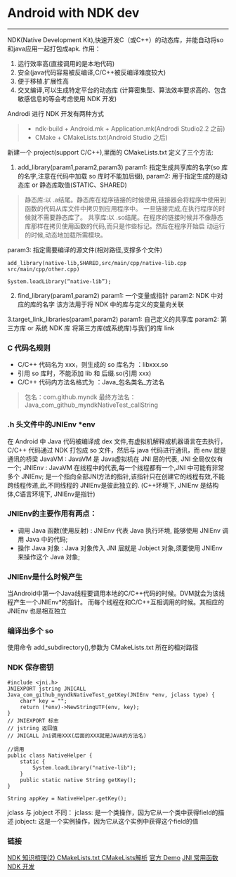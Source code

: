 # Android with NDK dev
------

NDK(Native Development Kit),快速开发C（或C++）的动态库，并能自动将so和java应用一起打包成apk.
作用：
1. 运行效率高(直接调用的是本地代码)
2. 安全(java代码容易被反编译,C/C++被反编译难度较大)
3. 便于移植.扩展性高
4. 交叉编译,可以生成特定平台的动态库
(计算密集型、算法效率要求高的、包含敏感信息的等会考虑使用 NDK 开发)

Androdi 进行 NDK 开发有两种方式

>* ndk-build + Android.mk + Application.mk(Androdi Studio2.2 之前)
>* CMake + CMakeLists.txt(Android Studio 之后)

新建一个 project(support C/C++),里面的 CMakeLists.txt 定义了三个方法:
1. add_library(param1,param2,param3)
param1: 指定生成共享库的名字(so 库的名字,注意在代码中加载 so 库时不能加后缀),
param2: 用于指定生成的是动态库 or 静态库取值(STATIC、SHARED)

> 静态库:以 .a结尾。静态库在程序链接的时候使用,链接器会将程序中使用到函数的代码从库文件中拷贝到应用程序中。
> 一旦链接完成,在执行程序的时候就不需要静态库了。 
> 共享库:以 .so结尾。在程序的链接时候并不像静态库那样在拷贝使用函数的代码,而只是作些标记。然后在程序开始启
> 动运行的时候,动态地加载所需模块。
 
param3: 指定需要编译的源文件(相对路径,支撑多个文件)

```
add_library(native-lib,SHARED,src/main/cpp/native-lib.cpp src/main/cpp/other.cpp)

System.loadLibrary(“native-lib”); 
```

2. find_library(param1,param2)
param1: 一个变量或指针
param2: NDK 中对应的库的名字
该方法用于将 NDK 中的库与定义的变量向关联

3.target_link_libraries(param1,param2)
param1: 自己定义的共享库
param2: 第三方库 or 系统 NDK 库
将第三方库(或系统库)与我们的库 link

### C 代码名规则

* C/C++ 代码名为 xxx，则生成的 so 库名为 ：libxxx.so
* 引用 so 库时，不能添加 lib 和 后缀.so(引用 xxx)
* C/C++ 代码内方法名格式为 ：Java_包名类名_方法名
> 包名：com.github.myndk
> 最终方法名：Java_com_github_myndkNativeTest_callString

### .h 头文件中的JNIEnv *env

在 Android 中 Java 代码被编译成 dex 文件,有虚拟机解释成机器语言在去执行，
C/C++ 代码通过 NDK 打包成 so 文件，然后与 java 代码进行通讯，而 env 就是通讯的桥梁
JavaVM : JavaVM 是 Java虚拟机在 JNI 层的代表, JNI 全局仅仅有一个;
JNIEnv : JavaVM 在线程中的代表,每一个线程都有一个,JNI 中可能有非常多个 JNIEnv;
是一个指向全部JNI方法的指针,该指针只在创建它的线程有效,不能跨线程传递,此,不同线程的
JNIEnv是彼此独立的.
(C++环境下, JNIEnv 是结构体,C语言环境下, JNIEnv是指针)

### JNIEnv的主要作用有两点：

* 调用 Java 函数(使用反射) : JNIEnv 代表 Java 执行环境, 能够使用 JNIEnv 调用 Java 中的代码;
* 操作 Java 对象 : Java 对象传入 JNI 层就是 Jobject 对象,须要使用 JNIEnv 来操作这个 Java 对象;

### JNIEnv是什么时候产生

当Android中第一个Java线程要调用本地的C/C++代码的时候。DVM就会为该线程产生一个JNIEnv*的指针。
而每个线程在和C/C++互相调用的时候。其相应的JNIEnv 也是相互独立

### 编译出多个 so

使用命令 add_subdirectory(),参数为 CMakeLists.txt 所在的相对路径

### NDK 保存密钥
```
#include <jni.h>
JNIEXPORT jstring JNICALL Java_com_github_myndkNativeTest_getKey(JNIEnv *env, jclass type) {
	char* key = "";
	return (*env)->NewStringUTF(env, key);
}
// JNIEXPORT 标志
// jstring 返回值
// JNICALL Jni调用XXX(后面的XXX就是JAVA的方法名)

//调用
public class NativeHelper {
	static {
		System.loadLibrary("native-lib");
	}
	public static native String getKey();
}

String appKey = NativeHelper.getKey();
```
jclass 与 jobject 不同：
jclass: 是一个类操作，因为它从一个类中获得field的描述
jobject: 这是一个实例操作，因为它从这个实例中获得这个field的值

### 链接
[NDK 知识梳理(2) CMakeLists.txt ](https://www.aliyun.com/jiaocheng/15077.html?spm=5176.100033.2.6.uX6Ffh)
[CMakeLists解析](https://www.cnblogs.com/chenxibobo/p/7678389.html)
[官方 Demo](https://github.com/googlesamples/android-ndk/tree/master/hello-libs)
[JNI 常用函数](https://www.cnblogs.com/Free-Thinker/p/6168945.html)
[NDK 开发](https://www.jianshu.com/p/6332418b12b1)
